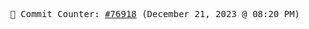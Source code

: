 <p align="center">
    <samp>
        📮 Commit Counter: <a href="https://github.com/Javascript-void0/Javascript-void0/commits/main">#76918</a> (December 21, 2023 @ 08:20 PM)
    </samp>
</p>